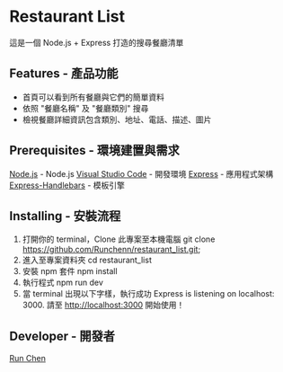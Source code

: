 # Restaurant List
這是一個 Node.js + Express 打造的搜尋餐廳清單

## Features - 產品功能
- 首頁可以看到所有餐廳與它們的簡單資料
- 依照 "餐廳名稱" 及 "餐廳類別" 搜尋
- 檢視餐廳詳細資訊包含類別、地址、電話、描述、圖片

## Prerequisites - 環境建置與需求
[Node.js](https://nodejs.org/en/) - Node.js
[Visual Studio Code](https://visualstudio.microsoft.com/zh-hant/) - 開發環境
[Express](https://github.com/Eason0in/Restaurant-CRUD) - 應用程式架構
[Express-Handlebars](https://www.npmjs.com/package/express-handlebars) - 模板引擎

## Installing - 安裝流程
1. 打開你的 terminal，Clone 此專案至本機電腦
    git clone https://github.com/Runchenn/restaurant_list.git;
2. 進入至專案資料夾
    cd restaurant_list
3. 安裝 npm 套件
    npm install
4. 執行程式
    npm run dev
5. 當 terminal 出現以下字樣，執行成功
    Express is listening on localhost: 3000.
請至 [http://localhost:3000](http://localhost:3000) 開始使用！

## Developer - 開發者
[Run Chen](https://github.com/RunChenn)
